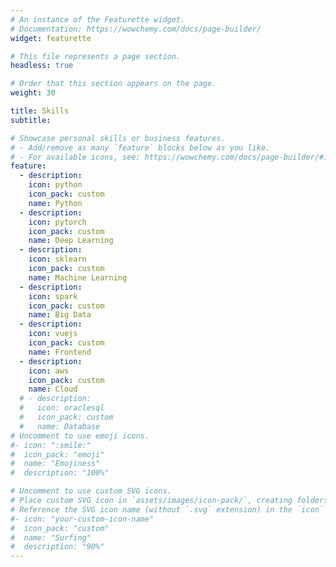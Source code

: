 ```yaml
---
# An instance of the Featurette widget.
# Documentation: https://wowchemy.com/docs/page-builder/
widget: featurette

# This file represents a page section.
headless: true

# Order that this section appears on the page.
weight: 30

title: Skills
subtitle:

# Showcase personal skills or business features.
# - Add/remove as many `feature` blocks below as you like.
# - For available icons, see: https://wowchemy.com/docs/page-builder/#icons
feature:
  - description:
    icon: python
    icon_pack: custom
    name: Python
  - description:
    icon: pytorch
    icon_pack: custom
    name: Deep Learning
  - description:
    icon: sklearn
    icon_pack: custom
    name: Machine Learning
  - description:
    icon: spark
    icon_pack: custom
    name: Big Data
  - description:
    icon: vuejs
    icon_pack: custom
    name: Frontend
  - description:
    icon: aws
    icon_pack: custom
    name: Cloud
  # - description:
  #   icon: oraclesql
  #   icon_pack: custom
  #   name: Database
# Uncomment to use emoji icons.
#- icon: ":smile:"
#  icon_pack: "emoji"
#  name: "Emojiness"
#  description: "100%"

# Uncomment to use custom SVG icons.
# Place custom SVG icon in `assets/images/icon-pack/`, creating folders if necessary.
# Reference the SVG icon name (without `.svg` extension) in the `icon` field.
#- icon: "your-custom-icon-name"
#  icon_pack: "custom"
#  name: "Surfing"
#  description: "90%"
---
```

